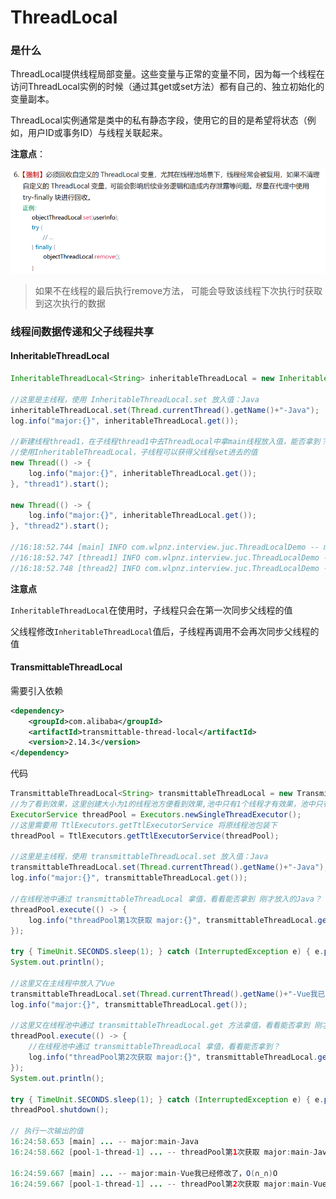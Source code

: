 # ThreadLocal
### 是什么

ThreadLocal提供线程局部变量。这些变量与正常的变量不同，因为每一个线程在访问ThreadLocal实例的时候（通过其get或set方法）都有自己的、独立初始化的变量副本。

ThreadLocal实例通常是类中的私有静态字段，使用它的目的是希望将状态（例如，用户ID或事务ID）与线程关联起来。

**注意点**：

![image-20240912160556188](images/使用ThreadLocal/image-20240912160556188.png)

> 如果不在线程的最后执行remove方法， 可能会导致该线程下次执行时获取到这次执行的数据

### 线程间数据传递和父子线程共享

#### InheritableThreadLocal

```java
InheritableThreadLocal<String> inheritableThreadLocal = new InheritableThreadLocal();

//这里是主线程，使用 InheritableThreadLocal.set 放入值：Java
inheritableThreadLocal.set(Thread.currentThread().getName()+"-Java");
log.info("major:{}", inheritableThreadLocal.get());

//新建线程thread1，在子线程thread1中去ThreadLocal中拿main线程放入值，能否拿到？
//使用InheritableThreadLocal，子线程可以获得父线程set进去的值
new Thread(() -> {
    log.info("major:{}", inheritableThreadLocal.get());
}, "thread1").start();

new Thread(() -> {
    log.info("major:{}", inheritableThreadLocal.get());
}, "thread2").start();

//16:18:52.744 [main] INFO com.wlpnz.interview.juc.ThreadLocalDemo -- major:main-Java
//16:18:52.747 [thread1] INFO com.wlpnz.interview.juc.ThreadLocalDemo -- major:main-Java
//16:18:52.748 [thread2] INFO com.wlpnz.interview.juc.ThreadLocalDemo -- major:main-Java
```

**注意点**

`InheritableThreadLocal`在使用时，子线程只会在第一次同步父线程的值

父线程修改`InheritableThreadLocal`值后，子线程再调用不会再次同步父线程的值

#### TransmittableThreadLocal

需要引入依赖

```xml
<dependency>
    <groupId>com.alibaba</groupId>
    <artifactId>transmittable-thread-local</artifactId>
    <version>2.14.3</version>
</dependency>
```

代码

```java
TransmittableThreadLocal<String> transmittableThreadLocal = new TransmittableThreadLocal<>();
//为了看到效果，这里创建大小为1的线程池方便看到效果,池中只有1个线程才有效果，池中只有1个线程才有效果
ExecutorService threadPool = Executors.newSingleThreadExecutor();
//这里需要用 TtlExecutors.getTtlExecutorService 将原线程池包装下
threadPool = TtlExecutors.getTtlExecutorService(threadPool);

//这里是主线程，使用 transmittableThreadLocal.set 放入值：Java
transmittableThreadLocal.set(Thread.currentThread().getName()+"-Java");
log.info("major:{}", transmittableThreadLocal.get());

//在线程池中通过 transmittableThreadLocal 拿值，看看能否拿到 刚才放入的Java？
threadPool.execute(() -> {
    log.info("threadPool第1次获取 major:{}", transmittableThreadLocal.get());
});

try { TimeUnit.SECONDS.sleep(1); } catch (InterruptedException e) { e.printStackTrace(); }
System.out.println();

//这里又在主线程中放入了Vue
transmittableThreadLocal.set(Thread.currentThread().getName()+"-Vue我已经修改了，O(∩_∩)O");
log.info("major:{}", transmittableThreadLocal.get());

//这里又在线程池中通过 transmittableThreadLocal.get 方法拿值，看看能否拿到 刚才放入的Vue？
threadPool.execute(() -> {
    //在线程池中通过 transmittableThreadLocal 拿值，看看能否拿到？
    log.info("threadPool第2次获取 major:{}", transmittableThreadLocal.get());
});
System.out.println();

try { TimeUnit.SECONDS.sleep(1); } catch (InterruptedException e) { e.printStackTrace(); }
threadPool.shutdown();

// 执行一次输出的值
16:24:58.653 [main] ... -- major:main-Java
16:24:58.662 [pool-1-thread-1] ... -- threadPool第1次获取 major:main-Java

16:24:59.667 [main] ... -- major:main-Vue我已经修改了，O(∩_∩)O
16:24:59.667 [pool-1-thread-1] ... -- threadPool第2次获取 major:main-Vue我已经修改了，O(∩_∩)O
```

